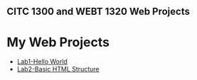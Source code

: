 ## CITC 1300 and WEBT 1320 Web Projects

<h1>My Web Projects</h1>

<ul>
    <li><a href="Lab 1/Index.html" target="_blank">Lab1-Hello World</a></li>
    <li><a href="Lab 2/Index.html" target="_blank">Lab2-Basic HTML Structure</a></li>


</ul>


